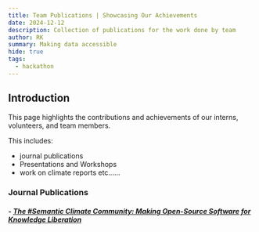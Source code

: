 ```yaml
---
title: Team Publications | Showcasing Our Achievements
date: 2024-12-12
description: Collection of publications for the work done by team
author: RK 
summary: Making data accessible
hide: true
tags:
  - hackathon
---
```


## Introduction

This page highlights the contributions and achievements of our interns, volunteers, and team members.

This includes: 

- journal publications
- Presentations and Workshops
- work on climate reports etc......

### Journal Publications

##### - [The #Semantic Climate Community: Making Open-Source Software for Knowledge Liberation](https://or.niscpr.res.in/index.php/ALIS/article/view/14285/3641)

